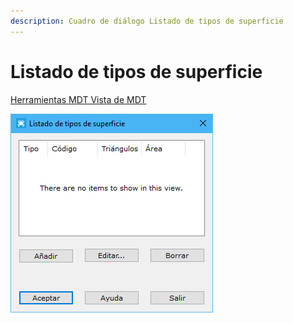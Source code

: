 ```yaml
---
description: Cuadro de diálogo Listado de tipos de superficie
---
```


# Listado de tipos de superficie

[Herramientas MDT Vista de MDT](../fichas-de-herramientas/ficha-de-herramientas-mdt/vista-de-mdt.md)

![Cuadro de di&#xE1;logo Listado de tipos de superficie](../../.gitbook/assets/image%20%2854%29.png)


